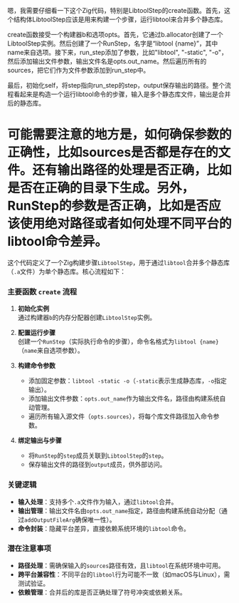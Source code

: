 嗯，我需要仔细看一下这个Zig代码，特别是LibtoolStep的create函数。首先，这个结构体LibtoolStep应该是用来构建一个步骤，运行libtool来合并多个静态库。

create函数接受一个构建器b和选项opts。首先，它通过b.allocator创建了一个LibtoolStep实例。然后创建了一个RunStep，名字是“libtool {name}”，其中name来自选项。接下来，run_step添加了参数，比如"libtool", "-static", "-o"，然后添加输出文件参数，输出文件名是opts.out_name。然后遍历所有的sources，把它们作为文件参数添加到run_step中。

最后，初始化self，将step指向run_step的step，output保存输出的路径。整个流程看起来是构造一个运行libtool命令的步骤，输入是多个静态库文件，输出是合并后的静态库。

可能需要注意的地方是，如何确保参数的正确性，比如sources是否都是存在的文件。还有输出路径的处理是否正确，比如是否在正确的目录下生成。另外，RunStep的参数是否正确，比如是否应该使用绝对路径或者如何处理不同平台的libtool命令差异。
================================================
这个代码定义了一个Zig构建步骤`LibtoolStep`，用于通过`libtool`合并多个静态库（`.a`文件）为单个静态库。核心流程如下：

### **主要函数 `create` 流程**
1. **初始化实例**  
   通过构建器`b`的内存分配器创建`LibtoolStep`实例。

2. **配置运行步骤**  
   创建一个`RunStep`（实际执行命令的步骤），命令名格式为`libtool {name}`（`name`来自选项参数）。

3. **构建命令参数**  
   - 添加固定参数：`libtool -static -o`（`-static`表示生成静态库，`-o`指定输出）。
   - 添加输出文件参数：`opts.out_name`作为输出文件名，路径由构建系统自动管理。
   - 遍历所有输入源文件（`opts.sources`），将每个库文件路径加入命令参数。

4. **绑定输出与步骤**  
   - 将`RunStep`的`step`成员关联到`LibtoolStep`的`step`。
   - 保存输出文件的路径到`output`成员，供外部访问。

### **关键逻辑**
- **输入处理**：支持多个`.a`文件作为输入，通过`libtool`合并。
- **输出管理**：输出文件名由`opts.out_name`指定，路径由构建系统自动分配（通过`addOutputFileArg`确保唯一性）。
- **命令封装**：隐藏平台差异，直接依赖系统环境的`libtool`命令。

### **潜在注意事项**
- **路径处理**：需确保输入的`sources`路径有效，且`libtool`在系统环境中可用。
- **跨平台兼容性**：不同平台的`libtool`行为可能不一致（如macOS与Linux），需测试验证。
- **依赖管理**：合并后的库是否正确处理了符号冲突或依赖关系。